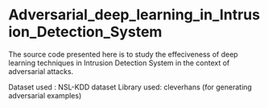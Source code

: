 # Adversarial_deep_learning_in_Intrusion_Detection_System

The source code presented here is to study the effeciveness of deep learning techniques in Intrusion Detection System in the context of adversarial attacks.

Dataset used : NSL-KDD dataset
Library used: cleverhans (for generating adversarial examples)
